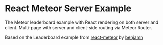 React Meteor Server Example
===========================

The Meteor leaderboard example with React rendering on both server and client. Multi-page with server and client-side routing via Meteor Router.

Based on the Leaderboard example from [react-meteor](https://github.com/benjamn/react-meteor) by [benjamn](https://github.com/benjamn)
